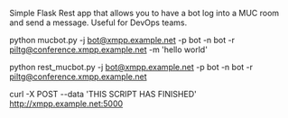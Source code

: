 Simple Flask Rest app that allows you to have a bot log into a MUC room and send a message. Useful for DevOps teams.


python mucbot.py -j bot@xmpp.example.net -p bot -n bot -r piltg@conference.xmpp.example.net -m 'hello world'

python rest_mucbot.py -j bot@xmpp.example.net -p bot -n bot -r piltg@conference.xmpp.example.net 

curl -X POST --data 'THIS SCRIPT HAS FINISHED' http://xmpp.example.net:5000
